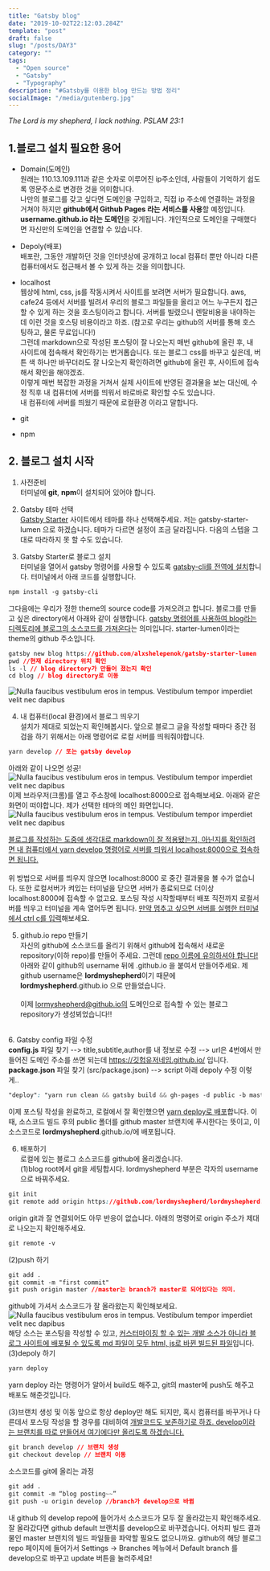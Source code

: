 ```yaml
---
title: "Gatsby blog"
date: "2019-10-02T22:12:03.284Z"
template: "post"
draft: false
slug: "/posts/DAY3"
category: ""
tags:
  - "Open source"
  - "Gatsby"
  - "Typography"
description: "#Gatsby를 이용한 blog 만드는 방법 정리"
socialImage: "/media/gutenberg.jpg"
---
```


*The Lord is my shepherd, I lack nothing. PSLAM 23:1*

## 1.블로그 설치 필요한 용어

+ Domain(도메인)
<br>원래는 110.13.109.111과 같은 숫자로 이루어진 ip주소인데, 사람들이 기억하기 쉽도록 영문주소로 변경한 것을 의미합니다.  
나만의 블로그를 갖고 싶다면 도메인을 구입하고, 직접 ip 주소에 연결하는 과정을 거쳐야 하지만 **github에서 Github Pages 라는 서비스를 사용**할 예정입니다.   **username.github.io 라는 도메인**을 갖게됩니다. 개인적으로 도메인을 구매했다면 자신만의 도메인을 연결할 수 있습니다.

+ Depoly(배포)
<br>배포란, 그동안 개발하던 것을 인터넷상에 공개하고 local 컴퓨터 뿐만 아니라 다른 컴퓨터에서도 접근해서 볼 수 있게 하는 것을 의미합니다.

+ localhost
<br>웹상에 html, css, js를 작동시켜서 사이트를 보려면 서버가 필요합니다. aws, cafe24 등에서 서버를 빌려서 우리의 블로그 파일들을 올리고 어느 누구든지 접근할 수 있게 하는 것을 호스팅이라고 합니다. 서버를 빌렸으니 렌탈비용을 내야하는데 이런 것을 호스팅 비용이라고 하죠. (참고로 우리는 github의 서버를 통해 호스팅하고, 물론 무료입니다!)
<br>그런데 markdown으로 작성된 포스팅이 잘 나오는지 매번 github에 올린 후, 내 사이트에 접속해서 확인하기는 번거롭습니다. 또는 블로그 css를 바꾸고 싶은데, 버튼 색 하나만 바꾸더라도 잘 나오는지 확인하려면 github에 올린 후, 사이트에 접속해서 확인을 해야겠죠.
<br>이렇게 매번 복잡한 과정을 거쳐서 실제 사이트에 반영된 결과물을 보는 대신에, 수정 직후 내 컴퓨터에 서버를 띄워서 바로바로 확인할 수도 있습니다.
<br>내 컴퓨터에 서버를 띄웠기 때문에 로컬환경 이라고 말합니다.


+ git

+ npm



## 2. 블로그 설치 시작

1. 사전준비
<br>터미널에 **git**, **npm**이 설치되어 있어야 합니다.

2. Gatsby 테마 선택
<br><u>Gatsby Starter</u> 사이트에서 테마를 하나 선택해주세요. 저는 gatsby-starter-lumen 으로 하겠습니다. 테마가 다르면 설정이 조금 달라집니다. 다음의 스텝을 그대로 따라하지 못 할 수도 있습니다.

3. Gatsby Starter로 블로그 설치<br>터미널을 열어서 gatsby 명령어를 사용할 수 있도록 <u>gatsby-cli를 전역에 설치</u>합니다. 터미널에서 아래 코드를 실행합니다.
```css
npm install -g gatsby-cli
```
그다음에는 우리가 정한 theme의 source code를 가져오려고 합니다. 블로그를 만들고 싶은 directory에서 아래와 같이 실행합니다. <u>gatsby 명령어를 사용하여 blog라는 디렉토리에 블로그의 소스코드를 가져온다</u>는 의미입니다.
starter-lumen이라는 theme의 github 주소입니다.
```css
gatsby new blog https://github.com/alxshelepenok/gatsby-starter-lumen
pwd //현재 directory 위치 확인
ls -l // blog directory가 만들어 졌는지 확인
cd blog // blog directory로 이동
```
![Nulla faucibus vestibulum eros in tempus. Vestibulum tempor imperdiet velit nec dapibus](/media/DAY3_1.png)

4. 내 컴퓨터(local 환경)에서 블로그 띄우기
<br>설치가 제대로 되었는지 확인해봅시다. 앞으로 블로그 글을 작성할 때마다 중간 점검을 하기 위해서는 아래 명령어로 로컬 서버를 띄워줘야합니다.
```CSS
yarn develop // 또는 gatsby develop
```
아래와 같이 나오면 성공!
![Nulla faucibus vestibulum eros in tempus. Vestibulum tempor imperdiet velit nec dapibus](/media/DAY3_2.png)
이제 브라우저(크롬)를 열고 주소창에 localhost:8000으로 접속해보세요. 아래와 같은 화면이 떠야합니다. 제가 선택한 테마의 메인 화면입니다.
![Nulla faucibus vestibulum eros in tempus. Vestibulum tempor imperdiet velit nec dapibus](/media/DAY3_3.png)

<u>블로그를 작성하는 도중에 생각대로 markdown이 잘 적용됐는지, 아닌지를 확인하려면 내 컴퓨터에서 yarn develop 명령어로 서버를 띄워서 localhost:8000으로 접속하면 됩니다.</u>
<br><br>위 방법으로 서버를 띄우지 않으면 localhost:8000 로 중간 결과물을 볼 수가 없습니다. 또한 로컬서버가 켜있는 터미널을 닫으면 서버가 종료되므로 더이상 localhost:8000에 접속할 수 없고요. 포스팅 작성 시작할때부터 배포 직전까지 로컬서버를 띄우고 터미널을 계속 열어두면 됩니다. <u>만약 멈추고 싶으면 서버를 실행한 터미널에서 ctrl c를 입력</u>해보세요.

5. github.io repo 만들기
<br>자신의 github에 소스코드를 올리기 위해서 github에 접속해서 새로운 repository(이하 repo)를 만들어 주세요. 그런데 <u>repo 이름에 유의하셔야 합니다!</u> 아래와 같이 github의 username 뒤에 .github.io 을 붙여서 만들어주세요. 제 github username은 **lordmyshepherd**이기 때문에 **lordmyshepherd**.github.io 으로 만들었습니다.
<br><br> 이제 lormyshepherd@github.io의 도메인으로 접속할 수 있는 블로그 repository가 생성뵈었습니다!!

<br>6. Gatsby config 파일 수정
<br>**config.js** 파일 찾기 --> title,subtitle,author를 내 정보로 수정 --> url은 4번에서 만들어진 도메인 주소를 쓰면 되는데 https://깃헙유저네임.github.io/ 입니다.
<br>**package.json** 파일 찾기 (src/package.json) --> script 아래 depoly 수정
이렇게..
```css
"deploy": "yarn run clean && gatsby build && gh-pages -d public -b master",
```
이제 포스팅 작성을 완료하고, 로컬에서 잘 확인했으면 <u>yarn deploy로 배포</u>합니다. 이때, 소스코드 빌드 후의 public 폴더를 github master 브랜치에 푸시한다는 뜻이고, 이 소스코드로 **lordmyshepherd**.github.io/에 배포됩니다.

6. 배포하기
<br>로컬에 있는 블로그 소스코드를 github에 올리겠습니다.
<br>(1)blog root에서 git을 세팅합시다. lordmyshepherd 부분은 각자의 username으로 바꿔주세요.
```css
git init
git remote add origin https://github.com/lordmyshepherd/lordmyshepherd.github.io.git
``` 
origin git과 잘 연결되어도 아무 반응이 없습니다. 아래의 명령어로 origin 주소가 제대로 나오는지 확인해주세요.
```css
git remote -v
```
(2)push 하기
```css
git add .
git commit -m "first commit"
git push origin master //master는 branch가 master로 되어있다는 의미.
```
github에 가셔서 소스코드가 잘 올라왔는지 확인해보세요.
![Nulla faucibus vestibulum eros in tempus. Vestibulum tempor imperdiet velit nec dapibus](/media/DAY3_4.png)
해당 소스는 포스팅을 작성할 수 있고, <u>커스터마이징 할 수 있는 개발 소스가 아니라 블로그 사이트에 배포될 수 있도록 md 파일이 모두 html, js로 바뀐 빌드된 파일</u>입니다.
(3)depoly 하기
```css
yarn deploy
```
yarn deploy 라는 명령어가 알아서 build도 해주고, git의 master에 push도 해주고 배포도 해준것입니다.

(3)브랜치 생성 및 이동
앞으로 항상 deploy만 해도 되지만, 혹시 컴퓨터를 바꾸거나 다른데서 포스팅 작성을 할 경우를 대비하여 <u>개발코드도 보존하기로 하죠. develop이라는 브랜치를 따로 만들어서 여기에다만 올리도록 하겠습니다.</u>
```css
git branch develop // 브랜치 생성
git checkout develop // 브랜치 이동
```
소스코드를 git에 올리는 과정
```css
git add .
git commit -m “blog posting~~”
git push -u origin develop //branch가 develop으로 바뀜
```
내 github 의 develop repo에 들어가서 소스코드가 모두 잘 올라갔는지 확인해주세요.
<br>잘 올라갔다면 github default 브랜치를 develop으로 바꾸겠습니다. 어차피 빌드 결과물인 master 브랜치의 빌드 파일들을 파악할 필요도 없으니까요. github의 해당 블로그 repo 페이지에 들어가서 Settings -> Branches 메뉴에서 Default branch 를 develop으로 바꾸고 update 버튼을 눌러주세요!



